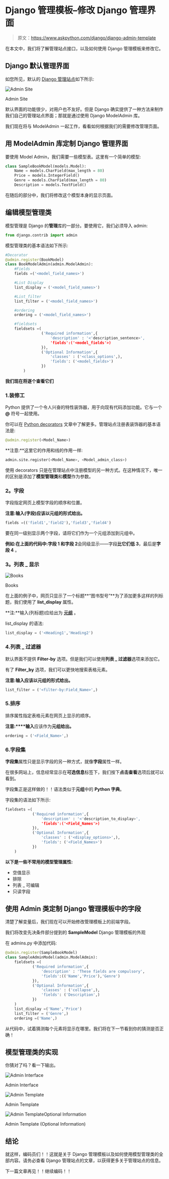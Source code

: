 # Django 管理模板–修改 Django 管理界面

> 原文：<https://www.askpython.com/django/django-admin-template>

在本文中，我们将了解管理站点接口，以及如何使用 Django 管理模板来修改它。

## Django 默认管理界面

如您所见，默认的 [Django 管理站点](https://www.askpython.com/django/django-admin-site)如下所示:

![Admin Site](img/6397ec2b373d0f210554549fc378575b.png)

Admin Site

默认界面的功能很少，对用户也不友好。但是 Django 确实提供了一种方法来制作我们自己的管理站点界面；那就是通过使用 Django ModelAdmin 库。

我们现在将与 ModelAdmin 一起工作，看看如何根据我们的需要修改管理页面。

## 用 ModelAdmin 库定制 Django 管理界面

要使用 Model Admin，我们需要一些模型表。这里有一个简单的模型:

```py
class SampleBookModel(models.Model):
    Name = models.CharField(max_length = 80)
    Price = models.IntegerField()
    Genre = models.CharField(max_length = 80)
    Description = models.TextField()

```

在随后的部分中，我们将修改这个模型本身的显示页面。

## 编辑模型管理类

模型管理是 Django 的**管理**库的一部分。要使用它，我们必须导入 admin:

```py
from django.contrib import admin

```

模型管理类的基本语法如下所示:

```py
#Decorator
@admin.register(BookModel)
class BookModelAdmin(admin.ModelAdmin):
    #Fields
    fields =('<model_field_names>')

    #List Display
    list_display = ('<model_field_names>')

    #List_filter
    list_filter = ('<model_field_names>')

    #ordering
    ordering = ('<model_field_names>')

    #fieldsets
    fieldsets =(
                ('Required information',{
                    'description' : '<'description_sentence>',
                    'fields':('<model_fields'>)
                }), 
                ('Optional Information',{
                    'classes' : ('<class_options',),
                    'fields': ('<model_fields>')
                })
        )

```

**我们现在将逐个查看它们**

### 1.装修工

Python 提供了一个令人兴奋的特性装饰器，用于向现有代码添加功能。它与一个 **@** 符号一起使用。

你可以在 [Python decorators](https://www.askpython.com/python/built-in-methods/python-property-decorator) 文章中了解更多。管理站点注册表装饰器的基本语法是:

```py
@admin.register(<Model_Name>)

```

**注意:**这里它的作用和线的作用一样:

```py
admin.site.register(<Model_Name>, <Model_admin_class>)

```

使用 decorators 只是在管理站点中注册模型的另一种方式。在这种情况下，唯一的区别是添加了**模型管理类**和**模型**作为参数。

### **2。字段**

字段指定网页上模型字段的顺序和位置。

**注意:**输入(字段)应该以**元组的形式给出。**

```py
fields =(('field1','field2'),'field3','field4')

```

要在同一级别显示两个字段，请将它们作为一个元组添加到元组中。

**例如:**在上面的代码中:**字段 1** 和**字段 2**会同级显示——字段**比它们低 3**，最后是**字段 4** 。

### **3。列表 _ 显示**

![Books ](img/081573a831025d068e63f539dd4abae9.png)

Books

在上面的例子中，网页只显示了一个标题**“图书型号”**为了添加更多这样的列标题，我们使用了 **list_display** 属性。

**注:**输入(列标题)应给出为 **[元组](https://www.askpython.com/python/tuple/python-tuple)** 。

list_display 的语法:

```py
list_display = ('<Heading1','Heading2')

```

### 4.列表 _ 过滤器

默认界面不提供 **Filter-by** 选项。但是我们可以使用**列表 _ 过滤器**选项来添加它。

有了 **Filter_by** 选项，我们可以更快地搜索表格元素。

**注意:**输入应该以**元组的形式给出。**

```py
list_filter = ('<filter-by:Field_Name>',)

```

### 5.排序

排序属性指定表格元素在网页上显示的顺序。

**注意:****输入**应该作为**元组给出。**

```py
ordering = ('<Field_Name>',)

```

### 6.字段集

**字段集**属性只是显示字段的另一种方式，就像**字段**属性一样。

在很多网站上，信息经常显示在**可选信息**标签下，我们按下**点击查看**选项后就可以看到。

字段集正是这样做的！！语法类似于**元组**中的 **Python 字典**。

字段集的语法如下所示:

```py
fieldsets =(
            ('Required information',{
                'description' : '<'description_to_display>',
                'fields':('<Field_Names'>)
            }),
            ('Optional Information',{
                'classes' : ('<display_options>',),
                'fields': ('<Field_Names>')
            })
    )

```

**以下是一些不常用的模型管理属性:**

*   空值显示
*   排除
*   列表 _ 可编辑
*   只读字段

## 使用 Admin 类定制 Django 管理模板中的字段

清楚了解变量后，我们现在可以开始修改管理模板上的前端字段。

我们将改变先决条件部分提到的 **SampleModel** Django 管理模板的外观

在 admins.py 中添加代码:

```py
@admin.register(SampleBookModel)
class SampleAdminModel(admin.ModelAdmin):
    fieldsets =(
            ('Required information',{
                'description' : 'These fields are compulsory',
                'fields':(('Name','Price'),'Genre')
            }),
            ('Optional Information',{
                'classes' : ('collapse',),
                'fields': ('Description',)
            })
    )
    list_display =('Name','Price')
    list_filter = ('Genre',)
    ordering =('Name',)

```

从代码中，试着猜测每个元素将显示在哪里。我们将在下一节看到你的猜测是否正确！

## 模型管理类的实现

你猜对了吗？看一下输出。

![Admin Interface](img/186f4bf4d778cca4105b2490129136c9.png)

Admin Interface

![Admin Template](img/eb51e0270893e2585c6c076a33a837f5.png)

Admin Template

![Admin TemplateOptional Information](img/2402aaa4056373cfc904b58a3334f71a.png)

Admin Template (Optional Information)

## 结论

就这样，编码员们！！这就是关于 Django 管理模板以及如何使用模型管理类的全部内容。请务必查看 Django 管理站点的文章，以获得更多关于管理站点的信息。

下一篇文章再见！！继续编码！！